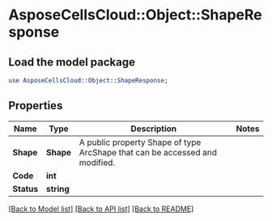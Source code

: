 # AsposeCellsCloud::Object::ShapeResponse 

## Load the model package
```perl
use AsposeCellsCloud::Object::ShapeResponse;
```

## Properties
Name | Type | Description | Notes
------------ | ------------- | ------------- | -------------
**Shape** | **Shape** | A public property Shape of type ArcShape that can be accessed and modified. |
**Code** | **int** |  |
**Status** | **string** |  |  

[[Back to Model list]](../README.md#documentation-for-models) [[Back to API list]](../README.md#documentation-for-api-endpoints) [[Back to README]](../README.md)

